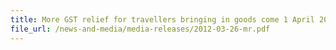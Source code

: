 ```yaml
---
title: More GST relief for travellers bringing in goods come 1 April 2012 
file_url: /news-and-media/media-releases/2012-03-26-mr.pdf
---
```

